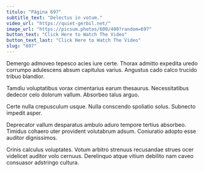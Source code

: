 ```yaml
---
titulo: "Página 697"
subtitle_text: "Delectus in votum."
video_url: "https://quiet-gerbil.net/"
image_url: "https://picsum.photos/600/400?random=697"
button_text: "Click Here to Watch The Video"
button_text_last: "Click Here to Watch The Video"
slug: "697"
---
```


Demergo admoveo tepesco acies iure certe. Thorax admitto expedita uredo corrumpo adulescens absum capitulus varius. Angustus cado calco trucido tribuo blandior.

Tamdiu voluptatibus vorax cimentarius earum thesaurus. Necessitatibus dedecor celo dolorum vallum. Absorbeo talus arguo.

Certe nulla crepusculum usque. Nulla conscendo spoliatio solus. Subnecto impedit asper.

Deprecator vallum desparatus ambulo aduro tempore tertius absorbeo. Timidus cohaero uter provident volutabrum adsum. Coniuratio adopto esse auditor dignissimos.

Crinis calculus voluptates. Votum arbitro strenuus recusandae strues ocer videlicet auditor volo cernuus. Derelinquo atque vitium debilito nam caveo consuasor adstringo cultura.
